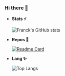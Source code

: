 ### Hi there 👋

- **Stats ⚡**

  ![Franck's GitHub stats](https://github-readme-stats.vercel.app/api?username=francknjofang&bg_color=30,e96443,904e95&title_color=fff&text_color=fff&show_icons=true&icon_color=ffff)

- **Repos 🔭**

  [![Readme Card](https://github-readme-stats.vercel.app/api/pin/?username=francknjofang&repo=flaskapplication&show_owner=true&theme=synthwave)](https://github.com/francknjofang/flaskapplication)


- **Lang ✨**

  ![Top Langs](https://github-readme-stats.vercel.app/api/top-langs/?username=francknjofang&langs_count=10&hide=javascript,html,php,python)




